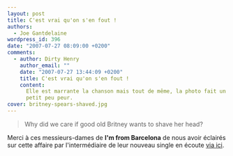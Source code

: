 ```yaml
---
layout: post
title: C'est vrai qu'on s'en fout !
authors:
  - Joe Gantdelaine
wordpress_id: 396
date: "2007-07-27 08:09:00 +0200"
comments:
  - author: Dirty Henry
    author_email: ""
    date: "2007-07-27 13:44:09 +0200"
    title: C'est vrai qu'on s'en fout !
    content:
      Elle est marrante la chanson mais tout de même, la photo fait un tout
      petit peu peur.
cover: britney-spears-shaved.jpg
---
```


> Why did we care if good old Britney wants to shave her head?

Merci à ces messieurs-dames de **I'm from Barcelona** de nous avoir éclairés sur
cette affaire par l'intermédiaire de leur nouveau single en écoute
[via ici](http://stereogum.com/5565/im_from_barcelona_pen_their_ode_to_britney_spears/news/).

